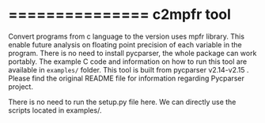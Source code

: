 ===============
c2mpfr tool
===============
Convert programs from c language to the version uses mpfr library. This enable future analysis on floating point precision of each variable in the program.
There is no need to install pycparser, the whole package can work portably. The example C code and information on how to run this tool are available in `examples/` folder.
This tool is built from pycparser v2.14-v2.15 . Please find the original README file for information regarding Pycparser project.

There is no need to run the setup.py file here. We can directly use the scripts located in examples/.
